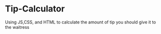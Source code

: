 # Tip-Calculator
Using JS,CSS, and HTML to calculate the amount of tip you should give it to the waitress
